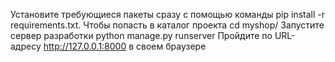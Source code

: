 Установите требующиеся пакеты сразу с помощью команды pip install -r requirements.txt.
Чтобы попасть в каталог проекта cd myshop/
Запустите сервер разработки python manage.py runserver
Пройдите по URL-адресу http://127.0.0.1:8000 в своем браузере
